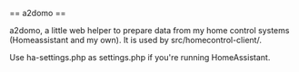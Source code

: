 == a2domo ==

a2domo, a little web helper to prepare data from my home control systems (Homeassistant and my own).
It is used by src/homecontrol-client/.

Use ha-settings.php as settings.php if you're running HomeAssistant.
